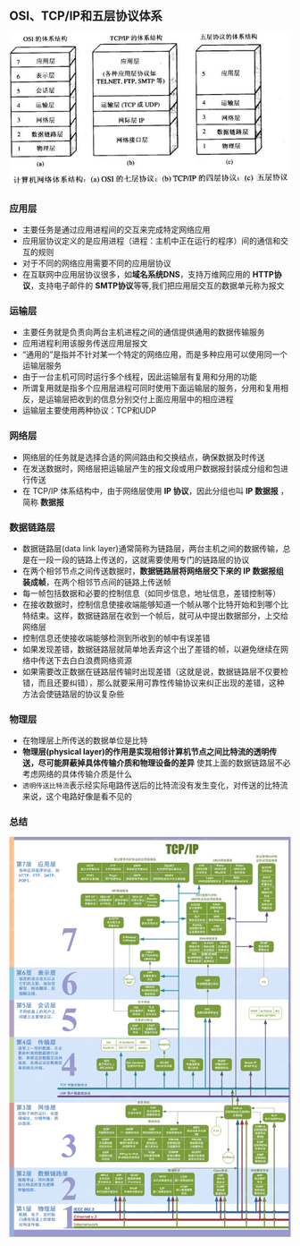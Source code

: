 ## OSI、TCP/IP和五层协议体系
![五层体系结构](1.网络基础.assets/12600)

### 应用层
- 主要任务是通过应用进程间的交互来完成特定网络应用
- 应用层协议定义的是应用进程（进程：主机中正在运行的程序）间的通信和交互的规则
- 对于不同的网络应用需要不同的应用层协议
- 在互联网中应用层协议很多，如**域名系统DNS**，支持万维网应用的 **HTTP协议**，支持电子邮件的 **SMTP协议**等等,我们把应用层交互的数据单元称为报文

### 运输层
- 主要任务就是负责向两台主机进程之间的通信提供通用的数据传输服务
- 应用进程利用该服务传送应用层报文
- “通用的”是指并不针对某一个特定的网络应用，而是多种应用可以使用同一个运输层服务
- 由于一台主机可同时运行多个线程，因此运输层有复用和分用的功能
- 所谓复用就是指多个应用层进程可同时使用下面运输层的服务，分用和复用相反，是运输层把收到的信息分别交付上面应用层中的相应进程
- 运输层主要使用两种协议：TCP和UDP

### 网络层
- 网络层的任务就是选择合适的网间路由和交换结点，确保数据及时传送
- 在发送数据时，网络层把运输层产生的报文段或用户数据报封装成分组和包进行传送
- 在 TCP/IP 体系结构中，由于网络层使用 **IP 协议**，因此分组也叫 **IP 数据报** ，简称 **数据报**

### 数据链路层
- 数据链路层(data link layer)通常简称为链路层，两台主机之间的数据传输，总是在一段一段的链路上传送的，这就需要使用专门的链路层的协议
- 在两个相邻节点之间传送数据时，**数据链路层将网络层交下来的 IP 数据报组装成帧**，在两个相邻节点间的链路上传送帧
- 每一帧包括数据和必要的控制信息（如同步信息，地址信息，差错控制等）
- 在接收数据时，控制信息使接收端能够知道一个帧从哪个比特开始和到哪个比特结束。这样，数据链路层在收到一个帧后，就可从中提出数据部分，上交给网络层
- 控制信息还使接收端能够检测到所收到的帧中有误差错
- 如果发现差错，数据链路层就简单地丢弃这个出了差错的帧，以避免继续在网络中传送下去白白浪费网络资源
- 如果需要改正数据在链路层传输时出现差错（这就是说，数据链路层不仅要检错，而且还要纠错），那么就要采用可靠性传输协议来纠正出现的差错，这种方法会使链路层的协议复杂些

### 物理层
- 在物理层上所传送的数据单位是比特
- **物理层(physical layer)的作用是实现相邻计算机节点之间比特流的透明传送，尽可能屏蔽掉具体传输介质和物理设备的差异** 使其上面的数据链路层不必考虑网络的具体传输介质是什么
- `透明传送比特流`表示经实际电路传送后的比特流没有发生变化，对传送的比特流来说，这个电路好像是看不见的

### 总结
![七层体系结构图](1.网络基础.assets/12603)
